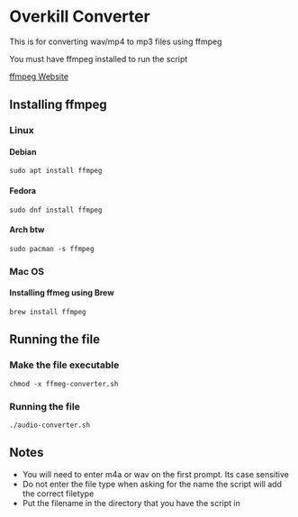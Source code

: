 # Overkill Converter

This is for converting wav/mp4 to mp3 files using ffmpeg

You must have ffmpeg installed to run the script

[ffmpeg Website](https://ffmpeg.org/)

## Installing ffmpeg

### Linux

#### Debian

```
sudo apt install ffmpeg
```

#### Fedora

```
sudo dnf install ffmpeg
```

#### Arch btw

```
sudo pacman -s ffmpeg
```

### Mac OS

#### Installing ffmeg using Brew

```
brew install ffmpeg
```

## Running the file

### Make the file executable

```
chmod -x ffmeg-converter.sh
```
### Running the file
```
./audio-converter.sh
```
## Notes
- You will need to enter m4a or wav on the first prompt. Its case sensitive
- Do not enter the file type when asking for the name the script will add the correct filetype
- Put the filename in the directory that you have the script in
